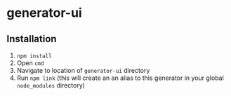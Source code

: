 # generator-ui

## Installation
1. `npm install`
2. Open `cmd`
3. Navigate to location of `generator-ui` directory
4. Run `npm link` (this will create an an alias to this generator in your global `node_modules` directory)
